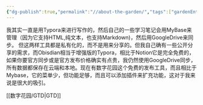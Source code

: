 ```yaml
---
{"dg-publish":true,"permalink":"//about-the-garden/","tags":["gardenEntry"],"noteIcon":"","created":"","updated":""}
---
```



我其实一直是用Typora来进行写作的，然后自己的一些学习笔记会用MyBase来管理（因为它支持HTML,纯文本，也支持Markdown)，然后用GoogleDrive来同步。
但这两样工具都是私有化的，而不是用来分享的。但我自己确有一些公开分享的需求，而Obisdian相当于增强版的Typora，相比于Notion它是完全免费的，如果你要官方同步或是官方发布价格确实有点贵，我仍然使用GoogleDrive同步，所有数据都保存在云端和本地。现在有数字花园这个免费的发布工具，而且相比于Mybase，它的菜单少，但功能足够，而且可以添加插件来扩充功能，这对于我来说是很大的吸引。

[[数字花园/GTD\|GTD]]



